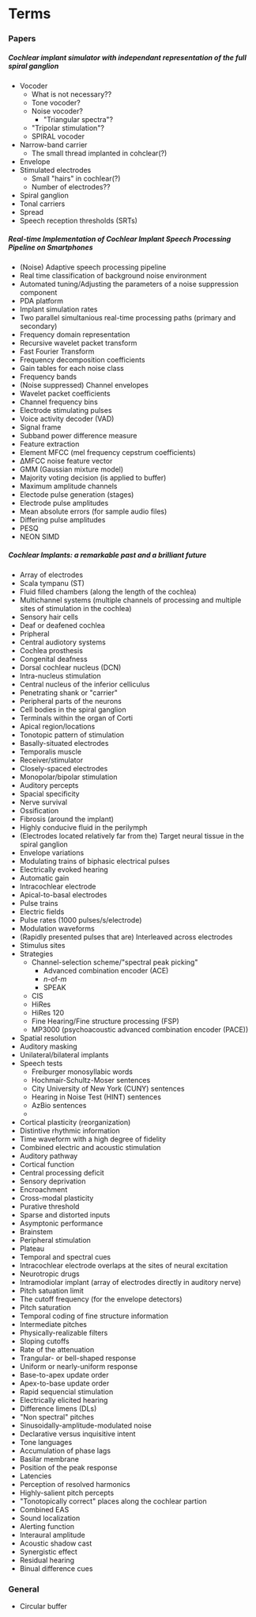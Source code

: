 # Terms

### Papers

##### Cochlear implant simulator with independant representation of the full spiral ganglion
* Vocoder
	* What is not necessary??
	* Tone vocoder?
	* Noise vocoder?
		* "Triangular spectra"?
	* "Tripolar stimulation"?
	* SPIRAL vocoder
* Narrow-band carrier
	* The small thread implanted in cohclear(?)
* Envelope
* Stimulated electrodes
	* Small "hairs" in cochlear(?)
	* Number of electrodes??
* Spiral ganglion
* Tonal carriers
* Spread
* Speech reception thresholds (SRTs)


##### Real-time Implementation of Cochlear Implant Speech Processing Pipeline on Smartphones

* (Noise) Adaptive speech processing pipeline
* Real time classification of background noise environment 
* Automated tuning/Adjusting the parameters of a noise suppression component
* PDA platform
* Implant simulation rates
* Two parallel simultanious real-time processing paths (primary and secondary)
* Frequency domain representation
* Recursive wavelet packet transform
* Fast Fourier Transform
* Frequency decomposition coefficients
* Gain tables for each noise class
* Frequency bands
* (Noise suppressed) Channel envelopes
* Wavelet packet coefficients
* Channel frequency bins
* Electrode stimulating pulses
* Voice activity decoder (VAD)
* Signal frame
* Subband power difference measure
* Feature extraction
* Element MFCC (mel frequency cepstrum coefficients)
* ΔMFCC noise feature vector
* GMM (Gaussian mixture model)
* Majority voting decision (is applied to buffer)
* Maximum amplitude channels
* Electode pulse generation (stages)
* Electrode pulse amplitudes
* Mean absolute errors (for sample audio files)
* Differing pulse amplitudes
* PESQ
* NEON SIMD


##### Cochlear Implants: a remarkable past and a brilliant future

* Array of electrodes
* Scala tympanu (ST)
* Fluid filled chambers (along the length of the cochlea)
* Multichannel systems (multiple channels of processing and multiple sites of stimulation in the cochlea)
* Sensory hair cells
* Deaf or deafened cochlea
* Pripheral
* Central audiotory systems
* Cochlea prosthesis
* Congenital deafness
* Dorsal cochlear nucleus (DCN)
* Intra-nucleus stimulation
* Central nucleus of the inferior celliculus
* Penetrating shank or "carrier"
* Peripheral parts of the neurons
* Cell bodies in the spiral ganglion
* Terminals within the organ of Corti
* Apical region/locations
* Tonotopic pattern of stimulation
* Basally-situated electrodes
* Temporalis muscle
* Receiver/stimulator
* Closely-spaced electrodes
* Monopolar/bipolar stimulation
* Auditory percepts
* Spacial specificity
* Nerve survival
* Ossification
* Fibrosis (around the implant)
* Highly conducive fluid in the perilymph
* (Electrodes located relatively far from the) Target neural tissue in the spiral ganglion
* Envelope variations
* Modulating trains of biphasic electrical pulses
* Electrically evoked hearing
* Automatic gain
* Intracochlear electrode
* Apical-to-basal electrodes
* Pulse trains
* Electric fields
* Pulse rates (1000 pulses/s/electrode)
* Modulation waveforms
* (Rapidly presented pulses that are) Interleaved across electrodes
* Stimulus sites
* Strategies 
	* Channel-selection scheme/"spectral peak picking"
		* Advanced combination encoder (ACE)
		* *n*-of-*m*
		* SPEAK
	* CIS
	* HiRes
	* HiRes 120
	* Fine Hearing/Fine structure processing (FSP)
	* MP3000 (psychoacoustic advanced combination encoder (PACE))
* Spatial resolution
* Auditory masking
* Unilateral/bilateral implants
* Speech tests
	* Freiburger monosyllabic words
	* Hochmair-Schultz-Moser sentences
	* City University of New York (CUNY) sentences
	* Hearing in Noise Test (HINT) sentences
	* AzBio sentences
	* 
* Cortical plasticity (reorganization)
* Distintive rhythmic information
* Time waveform with a high degree of fidelity
* Combined electric and acoustic stimulation
* Auditory pathway
* Cortical function
* Central processing deficit
* Sensory deprivation
* Encroachment
* Cross-modal plasticity
* Purative threshold
* Sparse and distorted inputs
* Asymptonic performance
* Brainstem
* Peripheral stimulation
* Plateau
* Temporal and spectral cues
* Intracochlear electrode overlaps at the sites of neural excitation
* Neurotropic drugs
* Intramodiolar implant (array of electrodes directly in auditory nerve)
* Pitch satuation limit
* The cutoff frequency (for the envelope detectors)
* Pitch saturation
* Temporal coding of fine structure information
* Intermediate pitches
* Physically-realizable filters
* Sloping cutoffs
* Rate of the attenuation
* Trangular- or bell-shaped response
* Uniform or nearly-uniform response
* Base-to-apex update order
* Apex-to-base update order
* Rapid sequencial stimulation
* Electrically elicited hearing
* Difference limens (DLs)
* "Non spectral" pitches
* Sinusoidally-amplitude-modulated noise
* Declarative versus inquisitive intent
* Tone languages
* Accumulation of phase lags
* Basilar membrane
* Position of the peak response
* Latencies
* Perception of resolved harmonics
* Highly-salient pitch percepts
* "Tonotopically correct" places along the cochlear partion
* Combined EAS
* Sound localization
* Alerting function
* Interaural amplitude
* Acoustic shadow cast
* Synergistic effect
* Residual hearing
* Binual difference cues



### General

* Circular buffer
